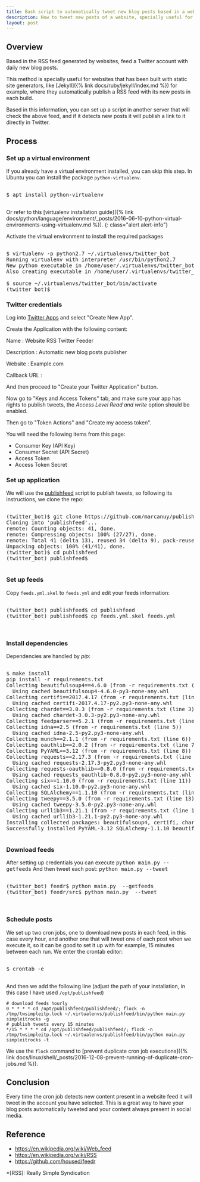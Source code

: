 ```yaml
---
title: Bash script to automatically tweet new blog posts based in a website RSS feed
description: How to tweet new posts of a website, specially useful for websites built with static generators like Jekyll.
layout: post
---
```


## Overview

Based in the RSS feed generated by websites, feed a Twitter account
with daily new blog posts.

This method is specially useful for websites that has been built with
static site generators, like [Jekyll]({% link docs/ruby/jekyll/index.md %}) for example, where they
automatically publish a RSS feed with its new posts in each build.

Based in this information, you can set up a script in another server
that will check the above feed, and if it detects new posts it will
publish a link to it directly in Twitter.

## Process

### Set up a virtual environment

If you already have a virtual environment installed, you can skip this
step. In Ubuntu you can install the package `python-virtualenv`.

<pre class="shell">
<samp>
<span class="shell-prompt">$</span> <kbd>apt install python-virtualenv</kbd>
</samp>
</pre>

Or refer to this [virtualenv installation guide]({% link docs/python/language/environment/_posts/2016-06-10-python-virtual-environments-using-virtualenv.md %}).
{: class="alert alert-info"}

Activate the virtual environment to install the required packages

<pre class="shell">
<samp>
<span class="shell-prompt">$</span> <kbd>virtualenv -p python2.7 ~/.virtualenvs/twitter_bot</kbd>
Running virtualenv with interpreter /usr/bin/python2.7
New python executable in /home/user/.virtualenvs/twitter_bot/bin/python2.7
Also creating executable in /home/user/.virtualenvs/twitter_bot/bin/python
</samp>
<span class="shell-prompt">$</span> <kbd>source ~/.virtualenvs/twitter_bot/bin/activate</kbd>
<span class="shell-prompt">(twitter_bot)$</span>
</pre>

### Twitter credentials

Log into [Twitter Apps](https://apps.twitter.com/) and select "Create
New App".

Create the Application with the following content:

Name
: Website RSS Twitter Feeder

Description
: Automatic new blog posts publisher

Website
: Example.com

Callback URL
: <Leave it empty>

And then proceed to "Create your Twitter Application" button.

Now go to "Keys and Access Tokens" tab, and make sure your app has
rights to publish tweets, the *Access Level Read and write* option
should be enabled.

Then go to "Token Actions" and "Create my access token".

You will need the following items from this page:

- Consumer Key (API Key)
- Consumer Secret (API Secret)
- Access Token
- Access Token Secret

### Set up application

We will use the [publishfeed](https://github.com/marcanuy/publishfeed) script to
publish tweets, so following its instructions, we clone the repo:

<pre class="shell">
<samp>
<span class="shell-prompt">(twitter_bot)$</span> <kbd>git clone https://github.com/marcanuy/publishfeed</kbd>
Cloning into 'publishfeed'...
remote: Counting objects: 41, done.
remote: Compressing objects: 100% (27/27), done.
remote: Total 41 (delta 13), reused 34 (delta 9), pack-reused 0
Unpacking objects: 100% (41/41), done.
<span class="shell-prompt">(twitter_bot)$</span> <kbd>cd publishfeed</kbd>
<span class="shell-prompt">(twitter_bot) publishfeed$</span>
</samp>
</pre>

### Set up feeds

Copy `feeds.yml.skel` to `feeds.yml` and edit your feeds information:

<pre class="shell">
<samp>
<span class="shell-prompt">(twitter_bot) publishfeed$</span> <kbd>cd publishfeed</kbd>
<span class="shell-prompt">(twitter_bot) publishfeed$</span> <kbd>cp feeds.yml.skel feeds.yml</kbd>

</samp>
</pre>

### Install dependencies

Dependencies are handled by *pip*:

<pre class="shell">
<samp>
<span class="shell-prompt">$</span> <kbd>make install</kbd>
pip install -r requirements.txt
Collecting beautifulsoup4==4.6.0 (from -r requirements.txt (line 1))
  Using cached beautifulsoup4-4.6.0-py3-none-any.whl
Collecting certifi==2017.4.17 (from -r requirements.txt (line 2))
  Using cached certifi-2017.4.17-py2.py3-none-any.whl
Collecting chardet==3.0.3 (from -r requirements.txt (line 3))
  Using cached chardet-3.0.3-py2.py3-none-any.whl
Collecting feedparser==5.2.1 (from -r requirements.txt (line 4))
Collecting idna==2.5 (from -r requirements.txt (line 5))
  Using cached idna-2.5-py2.py3-none-any.whl
Collecting munch==2.1.1 (from -r requirements.txt (line 6))
Collecting oauthlib==2.0.2 (from -r requirements.txt (line 7))
Collecting PyYAML==3.12 (from -r requirements.txt (line 8))
Collecting requests==2.17.3 (from -r requirements.txt (line 9))
  Using cached requests-2.17.3-py2.py3-none-any.whl
Collecting requests-oauthlib==0.8.0 (from -r requirements.txt (line 10))
  Using cached requests_oauthlib-0.8.0-py2.py3-none-any.whl
Collecting six==1.10.0 (from -r requirements.txt (line 11))
  Using cached six-1.10.0-py2.py3-none-any.whl
Collecting SQLAlchemy==1.1.10 (from -r requirements.txt (line 12))
Collecting tweepy==3.5.0 (from -r requirements.txt (line 13))
  Using cached tweepy-3.5.0-py2.py3-none-any.whl
Collecting urllib3==1.21.1 (from -r requirements.txt (line 14))
  Using cached urllib3-1.21.1-py2.py3-none-any.whl
Installing collected packages: beautifulsoup4, certifi, chardet, feedparser, idna, six, munch, oauthlib, PyYAML, urllib3, requests, requests-oauthlib, SQLAlchemy, tweepy
Successfully installed PyYAML-3.12 SQLAlchemy-1.1.10 beautifulsoup4-4.6.0 certifi-2017.4.17 chardet-3.0.3 feedparser-5.2.1 idna-2.5 munch-2.1.1 oauthlib-2.0.2 requests-2.17.3 requests-oauthlib-0.8.0 six-1.10.0 tweepy-3.5.0 urllib3-1.21.1
</samp>
</pre>

### Download feeds

After setting up credentials you can execute <kbd>python main.py <twitterhandler> --getfeeds</kbd>
And then tweet each post: <kbd>python main.py <twitterhandler> --tweet</kbd>

<pre class="shell">
<samp>
<span class="shell-prompt">(twitter_bot) feedr$</span> <kbd>python main.py <twitterhandler> --getfeeds</kbd>
<span class="shell-prompt">(twitter_bot) feedr/src$</span> <kbd>python main.py <twitterhandler> --tweet</kbd>

</samp>
</pre>



### Schedule posts

We set up two cron jobs, one to download new posts in each feed, in
this case every hour, and another one that will tweet one of each post
when we execute it, so it can be good to set it up with for example,
15 minutes between each run. We enter the crontab editor:

<pre class="shell">
<samp>
<span class="shell-prompt">$</span> <kbd>crontab -e</kbd>
</samp>
</pre>

And then we add the following line (adjust the path of your
installation, in this case I have used `/opt/publishfeed`)

~~~
# download feeds hourly
0 * * * * cd /opt/publishfeed/publishfeed/; flock -n /tmp/twsimpleitp.lock ~/.virtualenvs/publishfeed/bin/python main.py simpleitrocks -g
# publish tweets every 15 minutes
*/15 * * * * cd /opt/publishfeed/publishfeed/; flock -n /tmp/twsimpleitp.lock ~/.virtualenvs/publishfeed/bin/python main.py simpleitrocks -t

~~~

We use the `flock` command to
[prevent duplicate cron job executions]({% link docs/linux/shell/_posts/2016-12-08-prevent-running-of-duplicate-cron-jobs.md %}). 

## Conclusion

Every time the cron job detects new content present in a website feed
it will tweet in the account you have selected. This is a great way to
have your blog posts automatically tweeted and your content always
present in social media.

## Reference

- <https://en.wikipedia.org/wiki/Web_feed>
- <https://en.wikipedia.org/wiki/RSS>
- <https://github.com/housed/feedr>

*[RSS]: Really Simple Syndication
